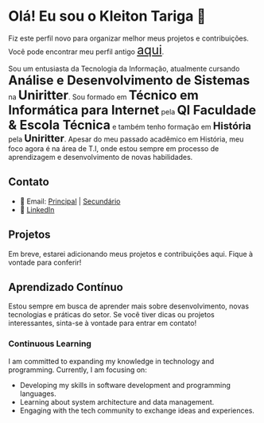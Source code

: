 # Olá! Eu sou o Kleiton Tariga 👋

Fiz este perfil novo para organizar melhor meus projetos e contribuições. Você pode encontrar meu perfil antigo <span style="font-size: 25px;">[aqui](https://github.com/kleitontariga)</span>.

Sou um entusiasta da Tecnologia da Informação, atualmente cursando <span style="font-size: 25px;">**Análise e Desenvolvimento de Sistemas**</span> na <span style="font-size: 25px;">**Uniritter**</span>. Sou formado em <span style="font-size: 25px;">**Técnico em Informática para Internet**</span> pela <span style="font-size: 25px;">**QI Faculdade & Escola Técnica**</span> e também tenho formação em <span style="font-size: 20px;">**História**</span> pela <span style="font-size: 20px;">**Uniritter**</span>. Apesar do meu passado acadêmico em História, meu foco agora é na área de T.I, onde estou sempre em processo de aprendizagem e desenvolvimento de novas habilidades.

## Contato
- 📧 Email: [Principal](mailto:kleiton.mattos@gmail.com) | [Secundário](mailto:kleiton.tariga@gmail.com)
- 🔗 [LinkedIn](https://www.linkedin.com/in/kleiton-tariga-176243144/)

## Projetos
Em breve, estarei adicionando meus projetos e contribuições aqui. Fique à vontade para conferir!

## Aprendizado Contínuo
Estou sempre em busca de aprender mais sobre desenvolvimento, novas tecnologias e práticas do setor. Se você tiver dicas ou projetos interessantes, sinta-se à vontade para entrar em contato!

### Continuous Learning
I am committed to expanding my knowledge in technology and programming. Currently, I am focusing on:
- Developing my skills in software development and programming languages.
- Learning about system architecture and data management.
- Engaging with the tech community to exchange ideas and experiences.
